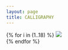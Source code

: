 ```yaml
---
layout: page
title: CALLIGRAPHY
---
```

{% for i in (1..18) %}
<img src="../public/img/calligraphy/{{ i }}.JPG"><br>
{% endfor %}